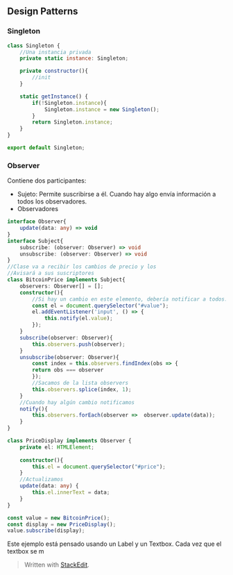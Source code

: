 ## Design Patterns

### Singleton

```javascript
class Singleton {
	//Una instancia privada 
	private static instance: Singleton;

	private constructor(){
		//init
	}

	static getInstance() {
		if(!Singleton.instance){
			Singleton.instance = new Singleton();
		}
		return Singleton.instance;
	}
}

export default Singleton;
```

### Observer

Contiene dos participantes:
- Sujeto: Permite suscribirse a él. Cuando hay algo envía información a todos los observadores.
- Observadores

```typescript
interface Observer{
	update(data: any) => void
}
interface Subject{
	subscribe: (observer: Observer) => void
	unsubscribe: (observer: Observer) => void
}
//Clase va a recibir los cambios de precio y los
//Avisará a sus suscriptores 
class BitcoinPrice implements Subject{
	observers: Observer[] = [];
	constructor(){
		//Si hay un cambio en este elemento, debería notificar a todos.
		const el = document.querySelector("#value");	
		el.addEventListener('input', () => {
			this.notify(el.value);
		});
	}
	subscribe(observer: Observer){
		this.observers.push(observer);
	}
	unsubscribe(observer: Observer){
		const index = this.observers.findIndex(obs => {
		return obs === observer 
		});
		//Sacamos de la lista observers
		this.observers.splice(index, 1);
	}
	//Cuando hay algún cambio notificamos
	notify(){
		this.observers.forEach(observer => 	observer.update(data));
	}
}

class PriceDisplay implements Observer {
	private el: HTMLElement;
	
	constructor(){
		this.el = document.querySelector("#price");
	}
	//Actualizamos
	update(data: any) {
		this.el.innerText = data;
	}
}

const value = new BitcoinPrice();
const display = new PriceDisplay();
value.subscribe(display);
```
Este ejemplo está pensado usando un Label y un Textbox.
Cada vez que el textbox se m



> Written with [StackEdit](https://stackedit.io/).
<!--stackedit_data:
eyJoaXN0b3J5IjpbMTQ0MTIwODMzMywtOTI3NTM0MTM1LC00ND
I5OTMyNTcsLTU2OTI5NDc1NCwtMTUyMDA2OTU3NSwxOTYxMTc0
NTkyXX0=
-->